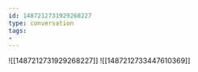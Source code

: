 ```yaml
---
id: 1487212731929268227
type: conversation
tags:
- 
---
```

![[1487212731929268227]]
![[1487212733447610369]]

